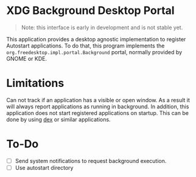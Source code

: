 # XDG Background Desktop Portal

> Note: this interface is early in development and is not stable yet.

This application provides a desktop agnostic implementation to register Autostart applications.
To do that, this program implements the `org.freedesktop.impl.portal.Background` portal, normally provided by GNOME or KDE.

# Limitations

Can not track if an application has a visible or open window.
As a result it will always report applications as running in background.
In addition, this application does not start registered applications on startup.
This can be done by using [dex](https://github.com/jceb/dex) or similar applications.

# To-Do

- [ ] Send system notifications to request background execution.
- [ ] Use autostart directory
